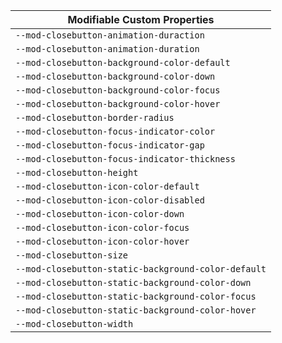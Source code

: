 | Modifiable Custom Properties |
| --- |
| `--mod-closebutton-animation-duraction` |
| `--mod-closebutton-animation-duration` |
| `--mod-closebutton-background-color-default` |
| `--mod-closebutton-background-color-down` |
| `--mod-closebutton-background-color-focus` |
| `--mod-closebutton-background-color-hover` |
| `--mod-closebutton-border-radius` |
| `--mod-closebutton-focus-indicator-color` |
| `--mod-closebutton-focus-indicator-gap` |
| `--mod-closebutton-focus-indicator-thickness` |
| `--mod-closebutton-height` |
| `--mod-closebutton-icon-color-default` |
| `--mod-closebutton-icon-color-disabled` |
| `--mod-closebutton-icon-color-down` |
| `--mod-closebutton-icon-color-focus` |
| `--mod-closebutton-icon-color-hover` |
| `--mod-closebutton-size` |
| `--mod-closebutton-static-background-color-default` |
| `--mod-closebutton-static-background-color-down` |
| `--mod-closebutton-static-background-color-focus` |
| `--mod-closebutton-static-background-color-hover` |
| `--mod-closebutton-width` |
